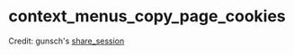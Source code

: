 # context_menus_copy_page_cookies


Credit: gunsch's [share_session](https://github.com/gunsch/share_session)
